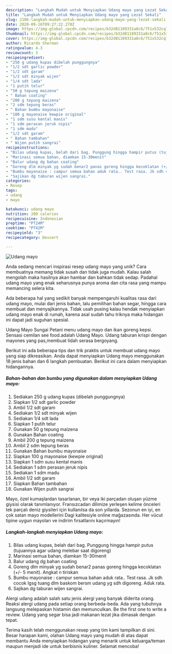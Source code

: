 ```yaml
---
description: "Langkah Mudah untuk Menyiapkan Udang mayo yang Lezat Sekali"
title: "Langkah Mudah untuk Menyiapkan Udang mayo yang Lezat Sekali"
slug: 2106-langkah-mudah-untuk-menyiapkan-udang-mayo-yang-lezat-sekali
date: 2020-09-16T09:27:22.270Z
image: https://img-global.cpcdn.com/recipes/b32d81189331a8c6/751x532cq70/udang-mayo-foto-resep-utama.jpg
thumbnail: https://img-global.cpcdn.com/recipes/b32d81189331a8c6/751x532cq70/udang-mayo-foto-resep-utama.jpg
cover: https://img-global.cpcdn.com/recipes/b32d81189331a8c6/751x532cq70/udang-mayo-foto-resep-utama.jpg
author: Ricardo Sherman
ratingvalue: 4.3
reviewcount: 3
recipeingredient:
- "250 g udang kupas dibelah punggungnya"
- "1/2 sdt garlic powder"
- "1/2 sdt garam"
- "1/2 sdt minyak wijen"
- "1/4 sdt lada"
- "1 putih telur"
- "50 g tepung maizena"
- " Bahan coating"
- "200 g tepung maizena"
- "2 sdm tepung beras"
- " Bahan bumbu mayonaise"
- "100 g mayonaise kewpie original"
- "1 sdm susu kental manis"
- "1 sdm perasan jeruk nipis"
- "1 sdm madu"
- "1/2 sdt garam"
- " Bahan tambahan"
- " Wijen putih sangrai"
recipeinstructions:
- "Bilas udang kupas, belah dari bag. Punggung hingga hampir putus (tujuannya agar udang melebar saat digoreng)"
- "Marinasi semua bahan, diamkan 15-30menit"
- "Balur udang dg bahan coating"
- "Goreng dlm minyak yg sudah benar2 panas goreng hingga kecoklatan (+/- 5 menit). Angkat n tiriskan"
- "Bumbu mayonaise : campur semua bahan aduk rata.. Test rasa. Jk sdh cocok lgsg tuang dlm baskom bersm udang yg sdh digoreng. Aduk rata."
- "Sajikan dg taburan wijen sangrai."
categories:
- Resep
tags:
- udang
- mayo

katakunci: udang mayo 
nutrition: 289 calories
recipecuisine: Indonesian
preptime: "PT24M"
cooktime: "PT42M"
recipeyield: "3"
recipecategory: Dessert

---
```



![Udang mayo](https://img-global.cpcdn.com/recipes/b32d81189331a8c6/751x532cq70/udang-mayo-foto-resep-utama.jpg)

Anda sedang mencari inspirasi resep udang mayo yang unik? Cara membuatnya memang tidak susah dan tidak juga mudah. Kalau salah mengolah maka hasilnya akan hambar dan bahkan tidak sedap. Padahal udang mayo yang enak seharusnya punya aroma dan cita rasa yang mampu memancing selera kita.

Ada beberapa hal yang sedikit banyak mempengaruhi kualitas rasa dari udang mayo, mulai dari jenis bahan, lalu pemilihan bahan segar, hingga cara membuat dan menyajikannya. Tidak usah pusing kalau hendak menyiapkan udang mayo enak di rumah, karena asal sudah tahu triknya maka hidangan ini dapat jadi suguhan spesial.

Udang Mayo Sungai Petani menu udang mayo dan ikan goreng kepsi. Sensasi cemilan see food.adalah Udang Mayo. Udang taburan krispi dengan mayones yang pas,membuat lidah serasa bergoyang.


Berikut ini ada beberapa tips dan trik praktis untuk membuat udang mayo yang siap dikreasikan. Anda dapat menyiapkan Udang mayo menggunakan 18 jenis bahan dan 6 langkah pembuatan. Berikut ini cara dalam menyiapkan hidangannya.

<!--inarticleads1-->

##### Bahan-bahan dan bumbu yang digunakan dalam menyiapkan Udang mayo:

1. Sediakan 250 g udang kupas (dibelah punggungnya)
1. Siapkan 1/2 sdt garlic powder
1. Ambil 1/2 sdt garam
1. Sediakan 1/2 sdt minyak wijen
1. Sediakan 1/4 sdt lada
1. Siapkan 1 putih telur
1. Gunakan 50 g tepung maizena
1. Gunakan  Bahan coating
1. Ambil 200 g tepung maizena
1. Ambil 2 sdm tepung beras
1. Gunakan  Bahan bumbu mayonaise
1. Siapkan 100 g mayonaise (kewpie original)
1. Siapkan 1 sdm susu kental manis
1. Sediakan 1 sdm perasan jeruk nipis
1. Sediakan 1 sdm madu
1. Ambil 1/2 sdt garam
1. Siapkan  Bahan tambahan
1. Gunakan  Wijen putih sangrai


Mayo, özel kumaşlardan tasarlanan, bir veya iki parçadan oluşan yüzme giysisi olarak tanımlanıyor. Fransızcadan dilimize yerleşen kelime önceleri tek parçalı deniz giysileri için kullanılsa da son yıllarda. Sezonun en iyi, en çok satan mayo modellerini Dagi kalitesiyle online mağazasında. Her vücut tipine uygun mayoları ve indirim fırsatlarını kaçırmayın! 

<!--inarticleads2-->

##### Langkah-langkah menyiapkan Udang mayo:

1. Bilas udang kupas, belah dari bag. Punggung hingga hampir putus (tujuannya agar udang melebar saat digoreng)
1. Marinasi semua bahan, diamkan 15-30menit
1. Balur udang dg bahan coating
1. Goreng dlm minyak yg sudah benar2 panas goreng hingga kecoklatan (+/- 5 menit). Angkat n tiriskan
1. Bumbu mayonaise : campur semua bahan aduk rata.. Test rasa. Jk sdh cocok lgsg tuang dlm baskom bersm udang yg sdh digoreng. Aduk rata.
1. Sajikan dg taburan wijen sangrai.


Alergi udang adalah salah satu jenis alergi yang banyak diderita orang. Reaksi alergi udang pada setiap orang berbeda-beda. Ada yang tubuhnya langsung melepaskan histamin dan memunculkan. Be the first one to write a review. Udang yang segar bisa jadi makanan lezat jika dimasak dengan tepat. 

Terima kasih telah menggunakan resep yang tim kami tampilkan di sini. Besar harapan kami, olahan Udang mayo yang mudah di atas dapat membantu Anda menyiapkan hidangan yang menarik untuk keluarga/teman maupun menjadi ide untuk berbisnis kuliner. Selamat mencoba!
